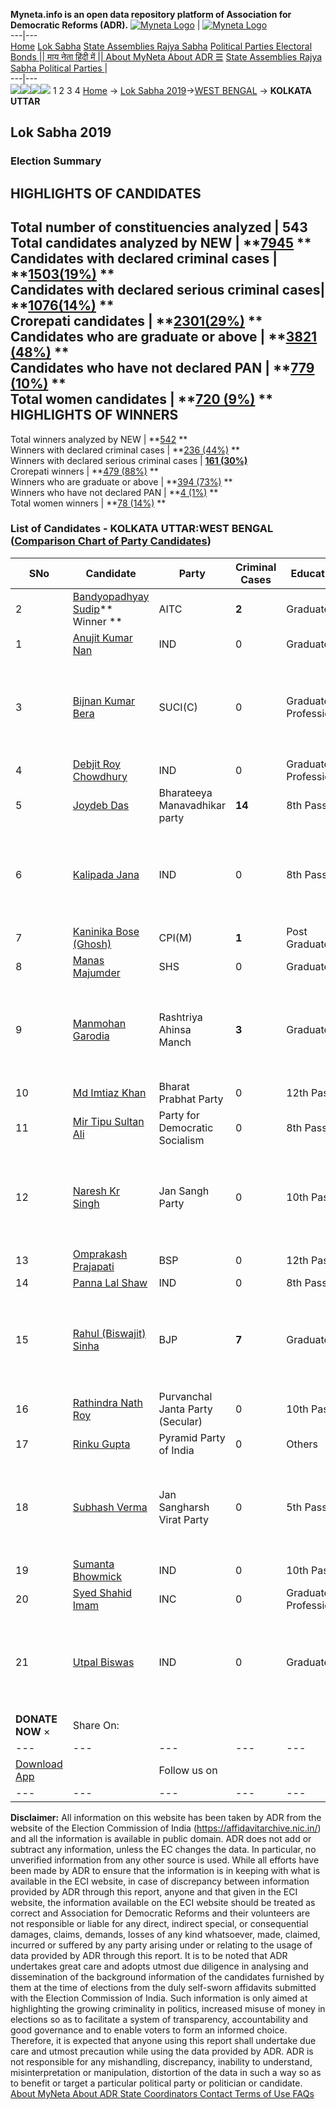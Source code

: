 **Myneta.info is an open data repository platform of Association for Democratic Reforms (ADR).**
[![Myneta Logo](https://www.myneta.info/lib/img/myneta-logo.png)](https://www.myneta.info/) | [![Myneta Logo](https://www.myneta.info/lib/img/adr-logo.png)](https://adrindia.org)  
---|---  
[Home](https://www.myneta.info/) [Lok Sabha](https://www.myneta.info/#ls "Lok Sabha") [ State Assemblies ](https://www.myneta.info/#sa "State Assemblies") [Rajya Sabha](https://www.myneta.info/#rs "Rajya Sabha") [Political Parties ](https://www.myneta.info/party "Political Parties") [ Electoral Bonds ](https://www.myneta.info/electoral_bonds "Electoral Bonds") [ || माय नेता हिंदी में || ](https://translate.google.co.in/translate?prev=hp&hl=en&js=y&u=www.myneta.info&sl=en&tl=hi&history_state0=) [ About MyNeta ](https://adrindia.org/content/about-myneta) [ About ADR ](https://adrindia.org/about-adr/who-we-are) [☰](javascript:void\(0\))
[ State Assemblies ](https://www.myneta.info/#sa "State Assemblies") [ Rajya Sabha ](https://www.myneta.info/#rs "Rajya Sabha") [ Political Parties ](https://www.myneta.info/party "Political Parties")
|   
---|---  
![](https://www.myneta.info/lib/img/banner/banner-1.png)![](https://www.myneta.info/lib/img/banner/banner-2.png)![](https://www.myneta.info/lib/img/banner/banner-3.png)![](https://www.myneta.info/lib/img/banner/banner-4.png)
1  2  3  4 
[Home](https://www.myneta.info/) → [Lok Sabha 2019](https://www.myneta.info/LokSabha2019/)→[WEST BENGAL](https://www.myneta.info/LokSabha2019/index.php?action=show_constituencies&state_id=58) → **KOLKATA UTTAR**
### 
## Lok Sabha 2019
###  Election Summary 
HIGHLIGHTS OF CANDIDATES  
---  
Total number of constituencies analyzed |  543   
Total candidates analyzed by NEW | **[7945](https://www.myneta.info/LokSabha2019/index.php?action=summary&subAction=candidates_analyzed&sort=candidate#summary) **  
Candidates with declared criminal cases | **[1503(19%)](https://www.myneta.info/LokSabha2019/index.php?action=summary&subAction=crime&sort=candidate#summary) **  
Candidates with declared serious criminal cases| **[1076(14%)](https://www.myneta.info/LokSabha2019/index.php?action=summary&subAction=serious_crime&sort=candidate#summary) **  
Crorepati candidates | **[2301(29%)](https://www.myneta.info/LokSabha2019/index.php?action=summary&subAction=crorepati&sort=candidate#summary) **  
Candidates who are graduate or above | **[3821 (48%)](https://www.myneta.info/LokSabha2019/index.php?action=summary&subAction=education&sort=candidate#summary) **  
Candidates who have not declared PAN | **[779 (10%)](https://www.myneta.info/LokSabha2019/index.php?action=summary&subAction=without_pan&sort=candidate#summary) **  
Total women candidates | **[720 (9%)](https://www.myneta.info/LokSabha2019/index.php?action=summary&subAction=women_candidate&sort=candidate#summary) **  
HIGHLIGHTS OF WINNERS  
---  
Total winners analyzed by NEW | **[542](https://www.myneta.info/LokSabha2019/index.php?action=summary&subAction=winner_analyzed&sort=candidate#summary) **  
Winners with declared criminal cases | **[236 (44%)](https://www.myneta.info/LokSabha2019/index.php?action=summary&subAction=winner_crime&sort=candidate#summary) **  
Winners with declared serious criminal cases | **[161 (30%)](https://www.myneta.info/LokSabha2019/index.php?action=summary&subAction=winner_serious_crime&sort=candidate#summary)**  
Crorepati winners | **[479 (88%)](https://www.myneta.info/LokSabha2019/index.php?action=summary&subAction=winner_crorepati&sort=candidate#summary) **  
Winners who are graduate or above | **[394 (73%)](https://www.myneta.info/LokSabha2019/index.php?action=summary&subAction=winner_education&sort=candidate#summary) **  
Winners who have not declared PAN | **[4 (1%)](https://www.myneta.info/LokSabha2019/index.php?action=summary&subAction=winner_without_pan&sort=candidate#summary) **  
Total women winners | **[78 (14%)](https://www.myneta.info/LokSabha2019/index.php?action=summary&subAction=winner_women&sort=candidate#summary) **  
### List of Candidates - KOLKATA UTTAR:WEST BENGAL ([Comparison Chart of Party Candidates](https://www.myneta.info/LokSabha2019/comparisonchart.php?constituency_id=1002))
SNo | Candidate| Party| Criminal Cases| Education| Age| Total Assets| Liabilities  
---|---|---|---|---|---|---|---  
2  | [Bandyopadhyay Sudip](https://www.myneta.info/LokSabha2019/candidate.php?candidate_id=14003)** Winner ** | AITC | **2** | Graduate| 70 | Rs 6,11,76,355 ~ 6 Crore+ | Rs 0 ~   
1  | [Anujit Kumar Nan](https://www.myneta.info/LokSabha2019/candidate.php?candidate_id=14012) | IND | 0 | Graduate| 53 | Rs 1,14,20,211 ~ 1 Crore+ | Rs 0 ~   
3  | [Bijnan Kumar Bera](https://www.myneta.info/LokSabha2019/candidate.php?candidate_id=12729) | SUCI(C) | 0 | Graduate Professional| 59 | ![](https://myneta.info/image_v2.php?myneta_folder=LokSabha2019&candidate_id=12729&col=ta) | ![](https://myneta.info/image_v2.php?myneta_folder=LokSabha2019&candidate_id=12729&col=lia)  
4  | [Debjit Roy Chowdhury](https://www.myneta.info/LokSabha2019/candidate.php?candidate_id=14013) | IND | 0 | Graduate Professional| 52 | Rs 60,000 ~ 60 Thou+ | Rs 0 ~   
5  | [Joydeb Das](https://www.myneta.info/LokSabha2019/candidate.php?candidate_id=14005) | Bharateeya Manavadhikar party | **14** | 8th Pass| 31 | Rs 91,57,810 ~ 91 Lacs+ | Rs 30,21,467 ~ 30 Lacs+  
6  | [Kalipada Jana](https://www.myneta.info/LokSabha2019/candidate.php?candidate_id=14014) | IND | 0 | 8th Pass| 68 | ![](https://myneta.info/image_v2.php?myneta_folder=LokSabha2019&candidate_id=14014&col=ta) | ![](https://myneta.info/image_v2.php?myneta_folder=LokSabha2019&candidate_id=14014&col=lia)  
7  | [Kaninika Bose (Ghosh)](https://www.myneta.info/LokSabha2019/candidate.php?candidate_id=12726) | CPI(M) | **1** | Post Graduate| 50 | Rs 74,77,775 ~ 74 Lacs+ | Rs 12,00,000 ~ 12 Lacs+  
8  | [Manas Majumder](https://www.myneta.info/LokSabha2019/candidate.php?candidate_id=14006) | SHS | 0 | Graduate| 39 | Rs 84,000 ~ 84 Thou+ | Rs 0 ~   
9  | [Manmohan Garodia](https://www.myneta.info/LokSabha2019/candidate.php?candidate_id=14007) | Rashtriya Ahinsa Manch | **3** | Graduate| 56 | ![](https://myneta.info/image_v2.php?myneta_folder=LokSabha2019&candidate_id=14007&col=ta) | ![](https://myneta.info/image_v2.php?myneta_folder=LokSabha2019&candidate_id=14007&col=lia)  
10  | [Md Imtiaz Khan](https://www.myneta.info/LokSabha2019/candidate.php?candidate_id=14008) | Bharat Prabhat Party | 0 | 12th Pass| 45 | Rs 33,94,996 ~ 33 Lacs+ | Rs 0 ~   
11  | [Mir Tipu Sultan Ali](https://www.myneta.info/LokSabha2019/candidate.php?candidate_id=12727) | Party for Democratic Socialism | 0 | 8th Pass| 51 | Rs 79,90,343 ~ 79 Lacs+ | Rs 50,000 ~ 50 Thou+  
12  | [Naresh Kr Singh](https://www.myneta.info/LokSabha2019/candidate.php?candidate_id=14009) | Jan Sangh Party | 0 | 10th Pass| 58 | ![](https://myneta.info/image_v2.php?myneta_folder=LokSabha2019&candidate_id=14009&col=ta) | ![](https://myneta.info/image_v2.php?myneta_folder=LokSabha2019&candidate_id=14009&col=lia)  
13  | [Omprakash Prajapati](https://www.myneta.info/LokSabha2019/candidate.php?candidate_id=12725) | BSP | 0 | 12th Pass| 37 | Rs 1,85,381 ~ 1 Lacs+ | Rs 0 ~   
14  | [Panna Lal Shaw](https://www.myneta.info/LokSabha2019/candidate.php?candidate_id=14016) | IND | 0 | 8th Pass| 56 | Rs 89,00,000 ~ 89 Lacs+ | Rs 0 ~   
15  | [Rahul (Biswajit) Sinha](https://www.myneta.info/LokSabha2019/candidate.php?candidate_id=12724) | BJP | **7** | Graduate| 55 | ![](https://myneta.info/image_v2.php?myneta_folder=LokSabha2019&candidate_id=12724&col=ta) | ![](https://myneta.info/image_v2.php?myneta_folder=LokSabha2019&candidate_id=12724&col=lia)  
16  | [Rathindra Nath Roy](https://www.myneta.info/LokSabha2019/candidate.php?candidate_id=14010) | Purvanchal Janta Party (Secular) | 0 | 10th Pass| 52 | Rs 1,66,147 ~ 1 Lacs+ | Rs 0 ~   
17  | [Rinku Gupta](https://www.myneta.info/LokSabha2019/candidate.php?candidate_id=12728) | Pyramid Party of India | 0 | Others| 44 | Rs 11,34,000 ~ 11 Lacs+ | Rs 5,00,000 ~ 5 Lacs+  
18  | [Subhash Verma](https://www.myneta.info/LokSabha2019/candidate.php?candidate_id=14011) | Jan Sangharsh Virat Party | 0 | 5th Pass| 49 | ![](https://myneta.info/image_v2.php?myneta_folder=LokSabha2019&candidate_id=14011&col=ta) | ![](https://myneta.info/image_v2.php?myneta_folder=LokSabha2019&candidate_id=14011&col=lia)  
19  | [Sumanta Bhowmick](https://www.myneta.info/LokSabha2019/candidate.php?candidate_id=14015) | IND | 0 | 10th Pass| 58 | Rs 42,07,746 ~ 42 Lacs+ | Rs 21,69,530 ~ 21 Lacs+  
20  | [Syed Shahid Imam](https://www.myneta.info/LokSabha2019/candidate.php?candidate_id=14004) | INC | 0 | Graduate Professional| 57 | Rs 7,56,91,151 ~ 7 Crore+ | Rs 0 ~   
21  | [Utpal Biswas](https://www.myneta.info/LokSabha2019/candidate.php?candidate_id=14017) | IND | 0 | Graduate| 44 | ![](https://myneta.info/image_v2.php?myneta_folder=LokSabha2019&candidate_id=14017&col=ta) | ![](https://myneta.info/image_v2.php?myneta_folder=LokSabha2019&candidate_id=14017&col=lia)  
|  **DONATE NOW** × |  Share On:  | [](https://api.whatsapp.com/send?text=https%3A%2F%2Fmyneta.info%2Fpunjab2022%2Findex.php%3Faction%3Dshow_constituencies%26state_id%3D19) | [](https://www.facebook.com/sharer/sharer.php?u=https%3A%2F%2Fmyneta.info%2Fpunjab2022%2Findex.php%3Faction%3Dshow_constituencies%26state_id%3D19) | [](https://twitter.com/share?url=https%3A%2F%2Fmyneta.info%2Fpunjab2022%2Findex.php%3Faction%3Dshow_constituencies%26state_id%3D19)  
---|---|---|---|---  
| [ Download App ](https://play.google.com/store/apps/details?id=com.webrosoft.myneta1&pcampaignid=pcampaignidMKT-Other-global-all-co-prtnr-py-PartBadge-Mar2515-1) | [](https://play.google.com/store/apps/details?id=com.webrosoft.myneta1&pcampaignid=pcampaignidMKT-Other-global-all-co-prtnr-py-PartBadge-Mar2515-1) |  Follow us on  | [](https://www.facebook.com/adrindia.org/) | [](https://twitter.com/adrspeaks) | [](https://groups.google.com/g/national-election-watch?hl=en&pli=1) | [](https://www.instagram.com/adrspeaks/) | [](https://www.youtube.com/user/adrspeaks) | [](https://sharechat.com/profile/adrspeaks)  
---|---|---|---|---|---|---|---|---  
**Disclaimer:** All information on this website has been taken by ADR from the website of the Election Commission of India (https://affidavitarchive.nic.in/) and all the information is available in public domain. ADR does not add or subtract any information, unless the EC changes the data. In particular, no unverified information from any other source is used. While all efforts have been made by ADR to ensure that the information is in keeping with what is available in the ECI website, in case of discrepancy between information provided by ADR through this report, anyone and that given in the ECI website, the information available on the ECI website should be treated as correct and Association for Democratic Reforms and their volunteers are not responsible or liable for any direct, indirect special, or consequential damages, claims, demands, losses of any kind whatsoever, made, claimed, incurred or suffered by any party arising under or relating to the usage of data provided by ADR through this report. It is to be noted that ADR undertakes great care and adopts utmost due diligence in analysing and dissemination of the background information of the candidates furnished by them at the time of elections from the duly self-sworn affidavits submitted with the Election Commission of India. Such information is only aimed at highlighting the growing criminality in politics, increased misuse of money in elections so as to facilitate a system of transparency, accountability and good governance and to enable voters to form an informed choice. Therefore, it is expected that anyone using this report shall undertake due care and utmost precaution while using the data provided by ADR. ADR is not responsible for any mishandling, discrepancy, inability to understand, misinterpretation or manipulation, distortion of the data in such a way so as to benefit or target a particular political party or politician or candidate. 
[ About MyNeta ](https://adrindia.org/content/about-myneta) [ About ADR ](https://adrindia.org/about-adr/who-we-are) [ State Coordinators ](https://adrindia.org/about-adr/state-coordinators) [ Contact ](https://adrindia.org/contact-us) [ Terms of Use ](https://adrindia.org/content/adr-terms-use) [ FAQs ](https://adrindia.org/content/faqs)
